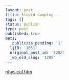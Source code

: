 ```yaml
---
layout: post
title: Stupid damping...
tags: []
status: publish
type: post
published: true
meta:
  _publicize_pending: '1'
  ljID: '1051'
  original_post_id: '1288'
  _wp_old_slug: '1288'
---
```

<a href='http://jay.mcgavren.com/blog/wp-content/uploads/2009/09/physical.htm' title='physical.htm'>physical.htm</a>
